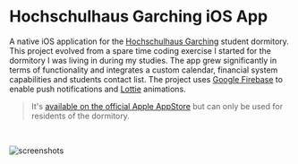 # Hochschulhaus Garching iOS App

A native iOS application for the [Hochschulhaus Garching](https://www.eswm.de/haeuser/hochschulhaus-garching.html) student dormitory.
This project evolved from a spare time coding exercise I started for the dormitory I was living in during my studies.
The app grew significantly in terms of functionality and integrates a custom calendar, financial system capabilities and students contact list.
The project uses [Google Firebase](https://github.com/firebase/firebase-ios-sdk) to enable push notifications and [Lottie](https://github.com/airbnb/lottie-ios) animations.

> It's [available on the official Apple AppStore](https://apps.apple.com/de/app/hhg/id1534580488) but can only be used for residents of the dormitory.

<br>

![screenshots](https://github.com/richardpfannenstiel/hhg-ios/assets/57414694/a9820f25-b856-475c-bc68-6b8f8ab4de90)

